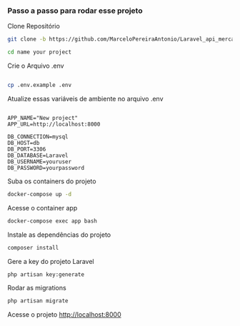 
### Passo a passo para rodar esse projeto
Clone Repositório
```sh
git clone -b https://github.com/MarceloPereiraAntonio/Laravel_api_mercado_livre.git
```
```sh
cd name your project
```

Crie o Arquivo .env
```sh

cp .env.example .env
```
Atualize essas variáveis de ambiente no arquivo .env
```dosini

APP_NAME="New project"
APP_URL=http://localhost:8000

DB_CONNECTION=mysql
DB_HOST=db
DB_PORT=3306
DB_DATABASE=Laravel
DB_USERNAME=youruser
DB_PASSWORD=yourpassword

```
Suba os containers do projeto
```sh
docker-compose up -d
```

Acesse o container app
```sh
docker-compose exec app bash
```

Instale as dependências do projeto
```sh
composer install
```

Gere a key do projeto Laravel
```sh
php artisan key:generate
```

Rodar as migrations
```sh
php artisan migrate
```

Acesse o projeto
[http://localhost:8000](http://localhost:8000)

